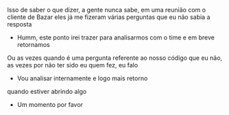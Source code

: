 Isso de saber o que dizer, a gente nunca sabe, em uma reunião com o cliente de Bazar eles já me fizeram várias perguntas que eu não sabia a resposta
* Humm, este ponto irei trazer para analisarmos com o time e em breve retornamos

Ou as vezes quando é uma pergunta referente ao nosso código que eu não, as vezes por não ter sido eu quem fez, eu falo
* Vou analisar internamente e logo mais retorno

quando estiver abrindo algo
* Um momento por favor